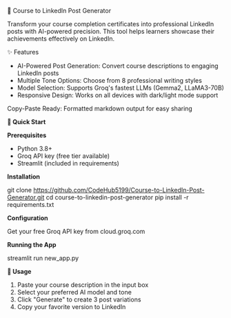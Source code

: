 📝 Course to LinkedIn Post Generator

Transform your course completion certificates into professional LinkedIn posts with AI-powered precision. This tool helps learners showcase their achievements effectively on LinkedIn.

✨ Features
- AI-Powered Post Generation: Convert course descriptions to engaging LinkedIn posts
- Multiple Tone Options: Choose from 8 professional writing styles
- Model Selection: Supports Groq's fastest LLMs (Gemma2, LLaMA3-70B)
- Responsive Design: Works on all devices with dark/light mode support

Copy-Paste Ready: Formatted markdown output for easy sharing

**🚀 Quick Start**

**Prerequisites**

- Python 3.8+
- Groq API key (free tier available)
- Streamlit (included in requirements)

**Installation**

git clone https://github.com/CodeHub5199/Course-to-LinkedIn-Post-Generator.git
cd course-to-linkedin-post-generator
pip install -r requirements.txt

**Configuration**

Get your free Groq API key from cloud.groq.com

**Running the App**

streamlit run new_app.py

**🎯 Usage**

1. Paste your course description in the input box
2. Select your preferred AI model and tone
3. Click "Generate" to create 3 post variations
4. Copy your favorite version to LinkedIn
